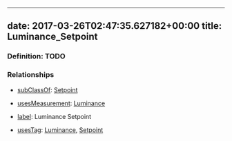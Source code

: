 
---
date: 2017-03-26T02:47:35.627182+00:00
title: Luminance_Setpoint
---
### Definition: TODO

### Relationships

* [subClassOf](http://www.w3.org/2000/01/rdf-schema#subClassOf): [Setpoint](https://brickschema.org/schema/1.0/Brick#Setpoint)

* [usesMeasurement](https://brickschema.org/schema/1.0/BrickFrame#usesMeasurement): [Luminance](https://brickschema.org/schema/1.0/Brick#Luminance)

* [label](http://www.w3.org/2000/01/rdf-schema#label): Luminance Setpoint

* [usesTag](https://brickschema.org/schema/1.0/BrickFrame#usesTag): [Luminance](https://brickschema.org/schema/1.0/BrickTag#Luminance), [Setpoint](https://brickschema.org/schema/1.0/BrickTag#Setpoint)
